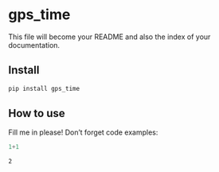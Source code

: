 # gps_time


<!-- WARNING: THIS FILE WAS AUTOGENERATED! DO NOT EDIT! -->

This file will become your README and also the index of your
documentation.

## Install

``` sh
pip install gps_time
```

## How to use

Fill me in please! Don’t forget code examples:

``` python
1+1
```

    2
